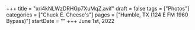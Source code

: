 +++
title = "xri4kNLWzDRHGp7XuMqZ.avif"
draft = false
tags = ["Photos"]
categories = ["Chuck E. Cheese's"]
pages = ["Humble, TX (124 E FM 1960 Bypass)"]
startDate = ""
+++
June 1st, 2022
